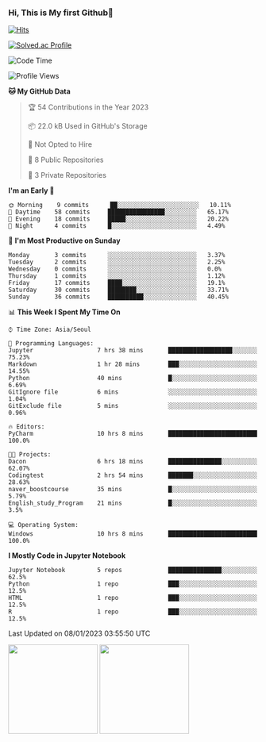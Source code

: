 ### Hi, This is My first Github👋

[![Hits](https://hits.seeyoufarm.com/api/count/incr/badge.svg?url=https%3A%2F%2Fgithub.com%2FJonghyun-Park1027&count_bg=%2379C83D&title_bg=%23555555&icon=&icon_color=%23E7E7E7&title=hits&edge_flat=false)](https://hits.seeyoufarm.com)


[![Solved.ac Profile](http://mazassumnida.wtf/api/v2/generate_badge?boj=ppjjhh1027)](https://solved.ac/ppjjhh1027/)

<!--START_SECTION:waka-->
![Code Time](http://img.shields.io/badge/Code%20Time-57%20hrs%2031%20mins-blue)

![Profile Views](http://img.shields.io/badge/Profile%20Views-469-blue)

**🐱 My GitHub Data** 

> 🏆 54 Contributions in the Year 2023
 > 
> 📦 22.0 kB Used in GitHub's Storage 
 > 
> 🚫 Not Opted to Hire
 > 
> 📜 8 Public Repositories 
 > 
> 🔑 3 Private Repositories  
 > 
**I'm an Early 🐤** 

```text
🌞 Morning    9 commits      ██░░░░░░░░░░░░░░░░░░░░░░░   10.11% 
🌆 Daytime    58 commits     ████████████████░░░░░░░░░   65.17% 
🌃 Evening    18 commits     █████░░░░░░░░░░░░░░░░░░░░   20.22% 
🌙 Night      4 commits      █░░░░░░░░░░░░░░░░░░░░░░░░   4.49%

```
📅 **I'm Most Productive on Sunday** 

```text
Monday       3 commits      ░░░░░░░░░░░░░░░░░░░░░░░░░   3.37% 
Tuesday      2 commits      ░░░░░░░░░░░░░░░░░░░░░░░░░   2.25% 
Wednesday    0 commits      ░░░░░░░░░░░░░░░░░░░░░░░░░   0.0% 
Thursday     1 commits      ░░░░░░░░░░░░░░░░░░░░░░░░░   1.12% 
Friday       17 commits     ████░░░░░░░░░░░░░░░░░░░░░   19.1% 
Saturday     30 commits     ████████░░░░░░░░░░░░░░░░░   33.71% 
Sunday       36 commits     ██████████░░░░░░░░░░░░░░░   40.45%

```


📊 **This Week I Spent My Time On** 

```text
⌚︎ Time Zone: Asia/Seoul

💬 Programming Languages: 
Jupyter                  7 hrs 38 mins       ██████████████████░░░░░░░   75.23% 
Markdown                 1 hr 28 mins        ███░░░░░░░░░░░░░░░░░░░░░░   14.55% 
Python                   40 mins             █░░░░░░░░░░░░░░░░░░░░░░░░   6.69% 
GitIgnore file           6 mins              ░░░░░░░░░░░░░░░░░░░░░░░░░   1.04% 
GitExclude file          5 mins              ░░░░░░░░░░░░░░░░░░░░░░░░░   0.96%

🔥 Editors: 
PyCharm                  10 hrs 8 mins       █████████████████████████   100.0%

🐱‍💻 Projects: 
Dacon                    6 hrs 18 mins       ███████████████░░░░░░░░░░   62.07% 
Codingtest               2 hrs 54 mins       ███████░░░░░░░░░░░░░░░░░░   28.63% 
naver_boostcourse        35 mins             █░░░░░░░░░░░░░░░░░░░░░░░░   5.79% 
English_study_Program    21 mins             █░░░░░░░░░░░░░░░░░░░░░░░░   3.5%

💻 Operating System: 
Windows                  10 hrs 8 mins       █████████████████████████   100.0%

```

**I Mostly Code in Jupyter Notebook** 

```text
Jupyter Notebook         5 repos             ███████████████░░░░░░░░░░   62.5% 
Python                   1 repo              ███░░░░░░░░░░░░░░░░░░░░░░   12.5% 
HTML                     1 repo              ███░░░░░░░░░░░░░░░░░░░░░░   12.5% 
R                        1 repo              ███░░░░░░░░░░░░░░░░░░░░░░   12.5%

```



 Last Updated on 08/01/2023 03:55:50 UTC
<!--END_SECTION:waka-->

<p>
  <img height="180em" src="https://github-readme-stats.vercel.app/api?username=Jonghyun-Park1027&show_icons=true&include_all_commits=true&bg_color=30,e96443,904e95&title_color=fff&text_color=fff">
  <img height="180em" src="https://github-readme-stats.vercel.app/api/top-langs/?username=Jonghyun-Park1027&layout=compact&bg_color=30,e96443,904e95&title_color=fff&text_color=fff">
</p>


